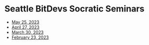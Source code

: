 # Seattle BitDevs Socratic Seminars

* [May 25, 2023](202305.md)
* [April 27, 2023](202304.md)
* [March 30, 2023](202303.md)
* [February 23, 2023](202302.md)
